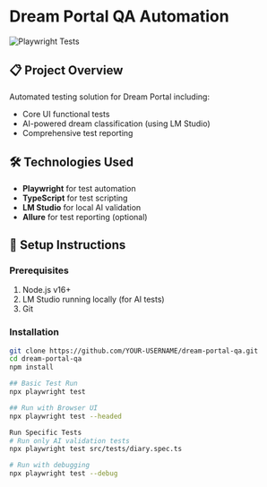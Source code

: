 # Dream Portal QA Automation

![Playwright Tests](screenshots/test-results.png)

## 📋 Project Overview
Automated testing solution for Dream Portal including:
- Core UI functional tests
- AI-powered dream classification (using LM Studio)
- Comprehensive test reporting

## 🛠️ Technologies Used
- **Playwright** for test automation
- **TypeScript** for test scripting
- **LM Studio** for local AI validation
- **Allure** for test reporting (optional)

## 🚀 Setup Instructions

### Prerequisites
1. Node.js v16+
2. LM Studio running locally (for AI tests)
3. Git

### Installation
```bash
git clone https://github.com/YOUR-USERNAME/dream-portal-qa.git
cd dream-portal-qa
npm install

## Basic Test Run
npx playwright test

## Run with Browser UI
npx playwright test --headed

Run Specific Tests
# Run only AI validation tests
npx playwright test src/tests/diary.spec.ts

# Run with debugging
npx playwright test --debug
